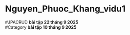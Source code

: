 # Nguyen_Phuoc_Khang_vidu1
\#JPACRUD **bài tập 22 tháng 9 2025**  
\#Category **bài tập 10 tháng 9 2025**
